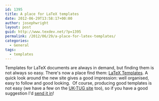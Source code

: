```yaml
---
id: 1395
title: A place for LaTeX templates
date: 2012-06-29T13:58:17+00:00
author: josephwright
layout: post
guid: http://www.texdev.net/?p=1395
permalink: /2012/06/29/a-place-for-latex-templates/
categories:
  - General
tags:
  - templates
---
```

Templates for LaTeX documents are always in demand, but finding them is not always so easy. There's now a place find them: <a href="http://www.latextemplates.com">LaTeX Templates</a>. A quick look around the new site gives a good impression: well organised, easy to follow and good looking.  Of course, producing good templates is not easy (we have a few on the <a href="http://uk.tug.org/category/templates/">UK-TUG site</a> too), so if you have a good suggestion I'd <a href="http://www.latextemplates.com/submit">send it in</a>!